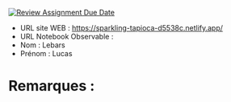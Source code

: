 [![Review Assignment Due Date](https://classroom.github.com/assets/deadline-readme-button-22041afd0340ce965d47ae6ef1cefeee28c7c493a6346c4f15d667ab976d596c.svg)](https://classroom.github.com/a/1RwtDiXe)
- URL site WEB : https://sparkling-tapioca-d5538c.netlify.app/
- URL Notebook Observable : 
- Nom : Lebars
- Prénom : Lucas

# Remarques :
